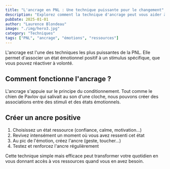 ```yaml
---
title: "L'ancrage en PNL : Une technique puissante pour le changement"
description: "Explorez comment la technique d'ancrage peut vous aider à gérer vos émotions et à accéder à des états ressources"
pubDate: 2025-01-01
author: "Laurence Blondeau"
image: "./img/hero3.jpg"
category: "Techniques"
tags: ["PNL", "ancrage", "émotions", "ressources"]
---
```


L'ancrage est l'une des techniques les plus puissantes de la PNL. Elle permet d'associer un état émotionnel positif à un stimulus spécifique, que vous pouvez réactiver à volonté.

## Comment fonctionne l'ancrage ?

L'ancrage s'appuie sur le principe du conditionnement. Tout comme le chien de Pavlov qui salivait au son d'une cloche, nous pouvons créer des associations entre des stimuli et des états émotionnels.

## Créer un ancre positive

1. Choisissez un état ressource (confiance, calme, motivation...)
2. Revivez intensément un moment où vous avez ressenti cet état
3. Au pic de l'émotion, créez l'ancre (geste, toucher...)
4. Testez et renforcez l'ancre régulièrement

Cette technique simple mais efficace peut transformer votre quotidien en vous donnant accès à vos ressources quand vous en avez besoin.
